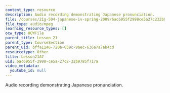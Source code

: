 ```yaml
---
content_type: resource
description: Audio recording demonstrating Japanese pronunciation.
file: /courses/21g-504-japanese-iv-spring-2009/6ac6955f2998ce5a27c232b9785f717a_Lesson21A7.mp3
file_type: audio/mpeg
learning_resource_types: []
ocw_type: OCWFile
parent_title: Lesson 21
parent_type: CourseSection
parent_uid: bffa1146-720a-039c-9aec-636a7a7ab4cd
resourcetype: Other
title: Lesson21A7
uid: 6ac6955f-2998-ce5a-27c2-32b9785f717a
video_metadata:
  youtube_id: null
---
```

Audio recording demonstrating Japanese pronunciation.

